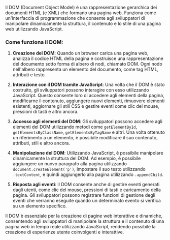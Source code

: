 Il DOM (Document Object Model) è una rappresentazione gerarchica dei documenti HTML (e XML) che formano una pagina web. Funziona come un'interfaccia di programmazione che consente agli sviluppatori di manipolare dinamicamente la struttura, il contenuto e lo stile di una pagina web utilizzando JavaScript.

### Come funziona il DOM:

1. **Creazione del DOM**: Quando un browser carica una pagina web, analizza il codice HTML della pagina e costruisce una rappresentazione del documento sotto forma di albero di nodi, chiamato DOM. Ogni nodo nell'albero rappresenta un elemento del documento, come tag HTML, attributi e testo.

2. **Interazione con il DOM tramite JavaScript**: Una volta che il DOM è stato costruito, gli sviluppatori possono interagire con esso utilizzando JavaScript. Questo consente loro di accedere agli elementi della pagina, modificarne il contenuto, aggiungere nuovi elementi, rimuovere elementi esistenti, aggiornare gli stili CSS e gestire eventi come clic del mouse, pressioni di tasti e altro ancora.

3. **Accesso agli elementi del DOM**: Gli sviluppatori possono accedere agli elementi del DOM utilizzando metodi come `getElementById`, `getElementsByClassName`, `getElementsByTagName` e altri. Una volta ottenuto un riferimento a un elemento, è possibile modificare il suo contenuto, attributi, stili e altro ancora.

4. **Manipolazione del DOM**: Utilizzando JavaScript, è possibile manipolare dinamicamente la struttura del DOM. Ad esempio, è possibile aggiungere un nuovo paragrafo alla pagina utilizzando `document.createElement('p')`, impostare il suo testo utilizzando `.textContent`, e quindi aggiungerlo alla pagina utilizzando `.appendChild`.

5. **Risposta agli eventi**: Il DOM consente anche di gestire eventi generati dagli utenti, come clic del mouse, pressioni di tasti e caricamento della pagina. Gli sviluppatori possono registrare funzioni di gestione degli eventi che verranno eseguite quando un determinato evento si verifica su un elemento specifico.

Il DOM è essenziale per la creazione di pagine web interattive e dinamiche, consentendo agli sviluppatori di manipolare la struttura e il contenuto di una pagina web in tempo reale utilizzando JavaScript, rendendo possibile la creazione di esperienze utente coinvolgenti e interattive.
